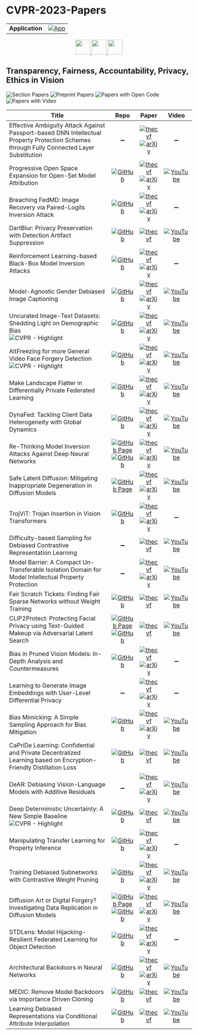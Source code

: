 # CVPR-2023-Papers

<table>
    <tr>
        <td><strong>Application</strong></td>
        <td>
            <a href="https://huggingface.co/spaces/DmitryRyumin/NewEraAI-Papers" style="float:left;">
                <img src="https://img.shields.io/badge/🤗-NewEraAI--Papers-FFD21F.svg" alt="App" />
            </a>
        </td>
    </tr>
</table>

<div align="center">
  <a href="https://github.com/DmitryRyumin/CVPR-2023-Papers/blob/main/sections/robotics.md">
    <img src="https://cdn.jsdelivr.net/gh/DmitryRyumin/NewEraAI-Papers@main/images/left.svg" width="40" alt="" />
  </a>
  <a href="https://github.com/DmitryRyumin/CVPR-2023-Papers/">
    <img src="https://cdn.jsdelivr.net/gh/DmitryRyumin/NewEraAI-Papers@main/images/home.svg" width="40" alt="" />
  </a>
  <a href="https://github.com/DmitryRyumin/CVPR-2023-Papers/blob/main/sections/explainable-ai-for-cv.md">
    <img src="https://cdn.jsdelivr.net/gh/DmitryRyumin/NewEraAI-Papers@main/images/right.svg" width="40" alt="" />
  </a>
</div>

## Transparency, Fairness, Accountability, Privacy, Ethics in Vision

![Section Papers](https://img.shields.io/badge/Section%20Papers-30-42BA16) ![Preprint Papers](https://img.shields.io/badge/Preprint%20Papers-22-b31b1b) ![Papers with Open Code](https://img.shields.io/badge/Papers%20with%20Open%20Code-24-1D7FBF) ![Papers with Video](https://img.shields.io/badge/Papers%20with%20Video-22-FF0000)

| **Title** | **Repo** | **Paper** | **Video** |
|-----------|:--------:|:---------:|:---------:|
| Effective Ambiguity Attack Against Passport-based DNN Intellectual Property Protection Schemes through Fully Connected Layer Substitution | :heavy_minus_sign: | [![thecvf](https://img.shields.io/badge/pdf-thecvf-7395C5.svg)](https://openaccess.thecvf.com/content/CVPR2023/papers/Chen_Effective_Ambiguity_Attack_Against_Passport-Based_DNN_Intellectual_Property_Protection_Schemes_CVPR_2023_paper.pdf) <br /> [![arXiv](https://img.shields.io/badge/arXiv-2303.11595-b31b1b.svg)](http://arxiv.org/abs/2303.11595) | :heavy_minus_sign: |
| Progressive Open Space Expansion for Open-Set Model Attribution | [![GitHub](https://img.shields.io/github/stars/ICTMCG/POSE?style=flat)](https://github.com/ICTMCG/POSE) | [![thecvf](https://img.shields.io/badge/pdf-thecvf-7395C5.svg)](https://openaccess.thecvf.com/content/CVPR2023/papers/Yang_Progressive_Open_Space_Expansion_for_Open-Set_Model_Attribution_CVPR_2023_paper.pdf) <br /> [![arXiv](https://img.shields.io/badge/arXiv-2303.06877-b31b1b.svg)](http://arxiv.org/abs/2303.06877) | [![YouTube](https://img.shields.io/badge/YouTube-%23FF0000.svg?style=for-the-badge&logo=YouTube&logoColor=white)](https://www.youtube.com/watch?v=6PiuUNoDH1M) |
| Breaching FedMD: Image Recovery via Paired-Logits Inversion Attack | [![GitHub](https://img.shields.io/github/stars/FLAIR-THU/PairedLogitsInversion?style=flat)](https://github.com/FLAIR-THU/PairedLogitsInversion) | [![thecvf](https://img.shields.io/badge/pdf-thecvf-7395C5.svg)](https://openaccess.thecvf.com/content/CVPR2023/papers/Takahashi_Breaching_FedMD_Image_Recovery_via_Paired-Logits_Inversion_Attack_CVPR_2023_paper.pdf) <br /> [![arXiv](https://img.shields.io/badge/arXiv-2304.11436-b31b1b.svg)](http://arxiv.org/abs/2304.11436) | :heavy_minus_sign: |
| DartBlur: Privacy Preservation with Detection Artifact Suppression | [![GitHub](https://img.shields.io/github/stars/JaNg2333/DartBlur?style=flat)](https://github.com/JaNg2333/DartBlur) | [![thecvf](https://img.shields.io/badge/pdf-thecvf-7395C5.svg)](https://openaccess.thecvf.com/content/CVPR2023/papers/Jiang_DartBlur_Privacy_Preservation_With_Detection_Artifact_Suppression_CVPR_2023_paper.pdf) | [![YouTube](https://img.shields.io/badge/YouTube-%23FF0000.svg?style=for-the-badge&logo=YouTube&logoColor=white)](https://www.youtube.com/watch?v=W7dX0WH32Ug) |
| Reinforcement Learning-based Black-Box Model Inversion Attacks | [![GitHub](https://img.shields.io/github/stars/HanGyojin/RLB-MI?style=flat)](https://github.com/HanGyojin/RLB-MI) | [![thecvf](https://img.shields.io/badge/pdf-thecvf-7395C5.svg)](https://openaccess.thecvf.com/content/CVPR2023/papers/Han_Reinforcement_Learning-Based_Black-Box_Model_Inversion_Attacks_CVPR_2023_paper.pdf) <br /> [![arXiv](https://img.shields.io/badge/arXiv-2304.04625-b31b1b.svg)](http://arxiv.org/abs/2304.04625) | :heavy_minus_sign: |
| Model-Agnostic Gender Debiased Image Captioning | [![GitHub](https://img.shields.io/github/stars/rebnej/LIBRA?style=flat)](https://github.com/rebnej/LIBRA) | [![thecvf](https://img.shields.io/badge/pdf-thecvf-7395C5.svg)](https://openaccess.thecvf.com/content/CVPR2023/papers/Hirota_Model-Agnostic_Gender_Debiased_Image_Captioning_CVPR_2023_paper.pdf) <br /> [![arXiv](https://img.shields.io/badge/arXiv-2304.03693-b31b1b.svg)](http://arxiv.org/abs/2304.03693) | [![YouTube](https://img.shields.io/badge/YouTube-%23FF0000.svg?style=for-the-badge&logo=YouTube&logoColor=white)](https://www.youtube.com/watch?v=Zkk9fvgZPN8) |
| Uncurated Image-Text Datasets: Shedding Light on Demographic Bias <br /> ![CVPR - Highlight](https://img.shields.io/badge/CVPR-Highlight-FFFF00) | [![GitHub](https://img.shields.io/github/stars/noagarcia/phase?style=flat)](https://github.com/noagarcia/phase) | [![thecvf](https://img.shields.io/badge/pdf-thecvf-7395C5.svg)](https://openaccess.thecvf.com/content/CVPR2023/papers/Garcia_Uncurated_Image-Text_Datasets_Shedding_Light_on_Demographic_Bias_CVPR_2023_paper.pdf) <br /> [![arXiv](https://img.shields.io/badge/arXiv-2304.02828-b31b1b.svg)](http://arxiv.org/abs/2304.02828) | [![YouTube](https://img.shields.io/badge/YouTube-%23FF0000.svg?style=for-the-badge&logo=YouTube&logoColor=white)](https://www.youtube.com/watch?v=-QWWlHc1HPc) |
| AltFreezing for more General Video Face Forgery Detection <br /> ![CVPR - Highlight](https://img.shields.io/badge/CVPR-Highlight-FFFF00) | [![GitHub](https://img.shields.io/github/stars/ZhendongWang6/AltFreezing?style=flat)](https://github.com/ZhendongWang6/AltFreezing) | [![thecvf](https://img.shields.io/badge/pdf-thecvf-7395C5.svg)](https://openaccess.thecvf.com/content/CVPR2023/papers/Wang_AltFreezing_for_More_General_Video_Face_Forgery_Detection_CVPR_2023_paper.pdf) <br /> [![arXiv](https://img.shields.io/badge/arXiv-2307.08317-b31b1b.svg)](http://arxiv.org/abs/2307.08317) | [![YouTube](https://img.shields.io/badge/YouTube-%23FF0000.svg?style=for-the-badge&logo=YouTube&logoColor=white)](https://www.youtube.com/watch?v=Qe4xT46VqE4) |
| Make Landscape Flatter in Differentially Private Federated Learning | [![GitHub](https://img.shields.io/github/stars/YMJS-Irfan/DP-FedSAM?style=flat)](https://github.com/YMJS-Irfan/DP-FedSAM) | [![thecvf](https://img.shields.io/badge/pdf-thecvf-7395C5.svg)](https://openaccess.thecvf.com/content/CVPR2023/papers/Shi_Make_Landscape_Flatter_in_Differentially_Private_Federated_Learning_CVPR_2023_paper.pdf) <br /> [![arXiv](https://img.shields.io/badge/arXiv-2303.11242-b31b1b.svg)](http://arxiv.org/abs/2303.11242) | [![YouTube](https://img.shields.io/badge/YouTube-%23FF0000.svg?style=for-the-badge&logo=YouTube&logoColor=white)](https://www.youtube.com/watch?v=v2sDjUI_a6Q) |
| DynaFed: Tackling Client Data Heterogeneity with Global Dynamics | [![GitHub](https://img.shields.io/github/stars/pipilurj/DynaFed?style=flat)](https://github.com/pipilurj/DynaFed) | [![thecvf](https://img.shields.io/badge/pdf-thecvf-7395C5.svg)](https://openaccess.thecvf.com/content/CVPR2023/papers/Pi_DynaFed_Tackling_Client_Data_Heterogeneity_With_Global_Dynamics_CVPR_2023_paper.pdf) <br /> [![arXiv](https://img.shields.io/badge/arXiv-2211.10878-b31b1b.svg)](http://arxiv.org/abs/2211.10878) | [![YouTube](https://img.shields.io/badge/YouTube-%23FF0000.svg?style=for-the-badge&logo=YouTube&logoColor=white)](https://www.youtube.com/watch?v=a7rKt9I3ArM) |
| Re-Thinking Model Inversion Attacks Against Deep Neural Networks | [![GitHub Page](https://img.shields.io/badge/GitHub-Page-159957.svg)](https://ngoc-nguyen-0.github.io/re-thinking_model_inversion_attacks/) <br /> [![GitHub](https://img.shields.io/github/stars/sutd-visual-computing-group/Re-thinking_MI?style=flat)](https://github.com/sutd-visual-computing-group/Re-thinking_MI) | [![thecvf](https://img.shields.io/badge/pdf-thecvf-7395C5.svg)](https://openaccess.thecvf.com/content/CVPR2023/papers/Nguyen_Re-Thinking_Model_Inversion_Attacks_Against_Deep_Neural_Networks_CVPR_2023_paper.pdf) <br /> [![arXiv](https://img.shields.io/badge/arXiv-2304.01669-b31b1b.svg)](http://arxiv.org/abs/2304.01669) | [![YouTube](https://img.shields.io/badge/YouTube-%23FF0000.svg?style=for-the-badge&logo=YouTube&logoColor=white)](https://www.youtube.com/watch?v=d5YrY0W6LWI) |
| Safe Latent Diffusion: Mitigating Inappropriate Degeneration in Diffusion Models | [![GitHub Page](https://img.shields.io/badge/GitHub-Page-159957.svg)](https://ml-research.github.io/human-centered-genai/projects/safe-latent-diffusion/) | [![thecvf](https://img.shields.io/badge/pdf-thecvf-7395C5.svg)](https://openaccess.thecvf.com/content/CVPR2023/papers/Schramowski_Safe_Latent_Diffusion_Mitigating_Inappropriate_Degeneration_in_Diffusion_Models_CVPR_2023_paper.pdf) <br /> [![arXiv](https://img.shields.io/badge/arXiv-2211.05105-b31b1b.svg)](http://arxiv.org/abs/2211.05105) | [![YouTube](https://img.shields.io/badge/YouTube-%23FF0000.svg?style=for-the-badge&logo=YouTube&logoColor=white)](https://www.youtube.com/watch?v=drkpQJpmyI0) |
| TrojViT: Trojan Insertion in Vision Transformers | [![GitHub](https://img.shields.io/github/stars/mxzheng/TrojViT?style=flat)](https://github.com/mxzheng/TrojViT) | [![thecvf](https://img.shields.io/badge/pdf-thecvf-7395C5.svg)](https://openaccess.thecvf.com/content/CVPR2023/papers/Zheng_TrojViT_Trojan_Insertion_in_Vision_Transformers_CVPR_2023_paper.pdf) <br /> [![arXiv](https://img.shields.io/badge/arXiv-2208.13049-b31b1b.svg)](http://arxiv.org/abs/2208.13049) | :heavy_minus_sign: |
| Difficulty-based Sampling for Debiased Contrastive Representation Learning | :heavy_minus_sign: | [![thecvf](https://img.shields.io/badge/pdf-thecvf-7395C5.svg)](https://openaccess.thecvf.com/content/CVPR2023/papers/Jang_Difficulty-Based_Sampling_for_Debiased_Contrastive_Representation_Learning_CVPR_2023_paper.pdf) | [![YouTube](https://img.shields.io/badge/YouTube-%23FF0000.svg?style=for-the-badge&logo=YouTube&logoColor=white)](https://www.youtube.com/watch?v=H--ujcJahBk) |
| Model Barrier: A Compact Un-Transferable Isolation Domain for Model Intellectual Property Protection | :heavy_minus_sign: | [![thecvf](https://img.shields.io/badge/pdf-thecvf-7395C5.svg)](https://openaccess.thecvf.com/content/CVPR2023/papers/Wang_Model_Barrier_A_Compact_Un-Transferable_Isolation_Domain_for_Model_Intellectual_CVPR_2023_paper.pdf) <br /> [![arXiv](https://img.shields.io/badge/arXiv-2303.11078-b31b1b.svg)](http://arxiv.org/abs/2303.11078) | [![YouTube](https://img.shields.io/badge/YouTube-%23FF0000.svg?style=for-the-badge&logo=YouTube&logoColor=white)](https://www.youtube.com/watch?v=iIxjowjl_58) |
| Fair Scratch Tickets: Finding Fair Sparse Networks without Weight Training | [![GitHub](https://img.shields.io/github/stars/HungerPWAY/Fair-Scratch-Tickets?style=flat)](https://github.com/HungerPWAY/Fair-Scratch-Tickets) | [![thecvf](https://img.shields.io/badge/pdf-thecvf-7395C5.svg)](https://openaccess.thecvf.com/content/CVPR2023/papers/Tang_Fair_Scratch_Tickets_Finding_Fair_Sparse_Networks_Without_Weight_Training_CVPR_2023_paper.pdf) | [![YouTube](https://img.shields.io/badge/YouTube-%23FF0000.svg?style=for-the-badge&logo=YouTube&logoColor=white)](https://www.youtube.com/watch?v=-u2IK3iDH5U) |
| CLIP2Protect: Protecting Facial Privacy using Text-Guided Makeup via Adversarial Latent Search | [![GitHub Page](https://img.shields.io/badge/GitHub-Page-159957.svg)](https://fahadshamshad.github.io/Clip2Protect/) <br /> [![GitHub](https://img.shields.io/github/stars/fahadshamshad/Clip2Protect?style=flat)](https://github.com/fahadshamshad/Clip2Protect) | [![thecvf](https://img.shields.io/badge/pdf-thecvf-7395C5.svg)](https://openaccess.thecvf.com/content/CVPR2023/papers/Shamshad_CLIP2Protect_Protecting_Facial_Privacy_Using_Text-Guided_Makeup_via_Adversarial_Latent_CVPR_2023_paper.pdf) | [![YouTube](https://img.shields.io/badge/YouTube-%23FF0000.svg?style=for-the-badge&logo=YouTube&logoColor=white)](https://www.youtube.com/watch?v=CUSVyvM_-6o) |
| Bias in Pruned Vision Models: In-Depth Analysis and Countermeasures | [![GitHub](https://img.shields.io/github/stars/IST-DASLab/pruned-vision-model-bias?style=flat)](https://github.com/IST-DASLab/pruned-vision-model-bias) | [![thecvf](https://img.shields.io/badge/pdf-thecvf-7395C5.svg)](https://openaccess.thecvf.com/content/CVPR2023/papers/Iofinova_Bias_in_Pruned_Vision_Models_In-Depth_Analysis_and_Countermeasures_CVPR_2023_paper.pdf) <br /> [![arXiv](https://img.shields.io/badge/arXiv-2304.12622-b31b1b.svg)](http://arxiv.org/abs/2304.12622) | :heavy_minus_sign: |
| Learning to Generate Image Embeddings with User-Level Differential Privacy | :heavy_minus_sign: | [![thecvf](https://img.shields.io/badge/pdf-thecvf-7395C5.svg)](https://openaccess.thecvf.com/content/CVPR2023/papers/Xu_Learning_To_Generate_Image_Embeddings_With_User-Level_Differential_Privacy_CVPR_2023_paper.pdf) <br /> [![arXiv](https://img.shields.io/badge/arXiv-2211.10844-b31b1b.svg)](http://arxiv.org/abs/2211.10844) | :heavy_minus_sign: |
| Bias Mimicking: A Simple Sampling Approach for Bias Mitigation | [![GitHub](https://img.shields.io/github/stars/mqraitem/Bias-Mimicking?style=flat)](https://github.com/mqraitem/Bias-Mimicking) | [![thecvf](https://img.shields.io/badge/pdf-thecvf-7395C5.svg)](https://openaccess.thecvf.com/content/CVPR2023/papers/Qraitem_Bias_Mimicking_A_Simple_Sampling_Approach_for_Bias_Mitigation_CVPR_2023_paper.pdf) <br /> [![arXiv](https://img.shields.io/badge/arXiv-2209.15605-b31b1b.svg)](http://arxiv.org/abs/2209.15605) | [![YouTube](https://img.shields.io/badge/YouTube-%23FF0000.svg?style=for-the-badge&logo=YouTube&logoColor=white)](https://www.youtube.com/watch?v=nlXj96doTjM) |
| CaPriDe Learning: Confidential and Private Decentralized Learning based on Encryption-Friendly Distillation Loss | [![GitHub](https://img.shields.io/github/stars/tnurbek/capride-learning?style=flat)](https://github.com/tnurbek/capride-learning) | [![thecvf](https://img.shields.io/badge/pdf-thecvf-7395C5.svg)](https://openaccess.thecvf.com/content/CVPR2023/papers/Tastan_CaPriDe_Learning_Confidential_and_Private_Decentralized_Learning_Based_on_Encryption-Friendly_CVPR_2023_paper.pdf) | [![YouTube](https://img.shields.io/badge/YouTube-%23FF0000.svg?style=for-the-badge&logo=YouTube&logoColor=white)](https://www.youtube.com/watch?v=wY2ctF_foNM) |
| DeAR: Debiasing Vision-Language Models with Additive Residuals | :heavy_minus_sign: | [![thecvf](https://img.shields.io/badge/pdf-thecvf-7395C5.svg)](https://openaccess.thecvf.com/content/CVPR2023/papers/Seth_DeAR_Debiasing_Vision-Language_Models_With_Additive_Residuals_CVPR_2023_paper.pdf) <br /> [![arXiv](https://img.shields.io/badge/arXiv-2303.10431-b31b1b.svg)](http://arxiv.org/abs/2303.10431) | [![YouTube](https://img.shields.io/badge/YouTube-%23FF0000.svg?style=for-the-badge&logo=YouTube&logoColor=white)](https://www.youtube.com/watch?v=qWJuxXk_AyQ) |
| Deep Deterministic Uncertainty: A New Simple Baseline <br /> ![CVPR - Highlight](https://img.shields.io/badge/CVPR-Highlight-FFFF00) | [![GitHub](https://img.shields.io/github/stars/omegafragger/DDU?style=flat)](https://github.com/omegafragger/DDU) | [![thecvf](https://img.shields.io/badge/pdf-thecvf-7395C5.svg)](https://openaccess.thecvf.com/content/CVPR2023/papers/Mukhoti_Deep_Deterministic_Uncertainty_A_New_Simple_Baseline_CVPR_2023_paper.pdf) | [![YouTube](https://img.shields.io/badge/YouTube-%23FF0000.svg?style=for-the-badge&logo=YouTube&logoColor=white)](https://www.youtube.com/watch?v=HWLke-_eimQ) |
| Manipulating Transfer Learning for Property Inference | [![GitHub](https://img.shields.io/github/stars/yulongt23/Transfer-Inference?style=flat)](https://github.com/yulongt23/Transfer-Inference) | [![thecvf](https://img.shields.io/badge/pdf-thecvf-7395C5.svg)](https://openaccess.thecvf.com/content/CVPR2023/papers/Tian_Manipulating_Transfer_Learning_for_Property_Inference_CVPR_2023_paper.pdf) <br /> [![arXiv](https://img.shields.io/badge/arXiv-2303.11643-b31b1b.svg)](http://arxiv.org/abs/2303.11643) | :heavy_minus_sign: |
| Training Debiased Subnetworks with Contrastive Weight Pruning | [![GitHub](https://img.shields.io/github/stars/ParkGeonYeong/DCWP?style=flat)](https://github.com/ParkGeonYeong/DCWP) | [![thecvf](https://img.shields.io/badge/pdf-thecvf-7395C5.svg)](https://openaccess.thecvf.com/content/CVPR2023/papers/Park_Training_Debiased_Subnetworks_With_Contrastive_Weight_Pruning_CVPR_2023_paper.pdf) <br /> [![arXiv](https://img.shields.io/badge/arXiv-2210.05247-b31b1b.svg)](http://arxiv.org/abs/2210.05247) | [![YouTube](https://img.shields.io/badge/YouTube-%23FF0000.svg?style=for-the-badge&logo=YouTube&logoColor=white)](https://www.youtube.com/watch?v=fDXYMQMQT5s) |
| Diffusion Art or Digital Forgery? Investigating Data Replication in Diffusion Models | [![GitHub Page](https://img.shields.io/badge/GitHub-Page-159957.svg)](https://somepago.github.io/diffrep.html) <br /> [![GitHub](https://img.shields.io/github/stars/somepago/DCR?style=flat)](https://github.com/somepago/DCR) | [![thecvf](https://img.shields.io/badge/pdf-thecvf-7395C5.svg)](https://openaccess.thecvf.com/content/CVPR2023/papers/Somepalli_Diffusion_Art_or_Digital_Forgery_Investigating_Data_Replication_in_Diffusion_CVPR_2023_paper.pdf) <br /> [![arXiv](https://img.shields.io/badge/arXiv-2212.03860-b31b1b.svg)](http://arxiv.org/abs/2212.03860) | [![YouTube](https://img.shields.io/badge/YouTube-%23FF0000.svg?style=for-the-badge&logo=YouTube&logoColor=white)](https://www.youtube.com/watch?v=OiiuEeopXWQ) |
| STDLens: Model Hijacking-Resilient Federated Learning for Object Detection | [![GitHub](https://img.shields.io/github/stars/git-disl/STDLens?style=flat)](https://github.com/git-disl/STDLens) | [![thecvf](https://img.shields.io/badge/pdf-thecvf-7395C5.svg)](https://openaccess.thecvf.com/content/CVPR2023/papers/Chow_STDLens_Model_Hijacking-Resilient_Federated_Learning_for_Object_Detection_CVPR_2023_paper.pdf) <br /> [![arXiv](https://img.shields.io/badge/arXiv-2303.11511-b31b1b.svg)](http://arxiv.org/abs/2303.11511) | :heavy_minus_sign: |
| Architectural Backdoors in Neural Networks | [![GitHub](https://img.shields.io/github/stars/QuangNguyen2609/ARCHITECTURAL-BACKDOORS-IN-NEURAL-NETWORKS?style=flat)](https://github.com/QuangNguyen2609/ARCHITECTURAL-BACKDOORS-IN-NEURAL-NETWORKS) | [![thecvf](https://img.shields.io/badge/pdf-thecvf-7395C5.svg)](https://openaccess.thecvf.com/content/CVPR2023/papers/Bober-Irizar_Architectural_Backdoors_in_Neural_Networks_CVPR_2023_paper.pdf) <br /> [![arXiv](https://img.shields.io/badge/arXiv-2206.07840-b31b1b.svg)](http://arxiv.org/abs/2206.07840) | [![YouTube](https://img.shields.io/badge/YouTube-%23FF0000.svg?style=for-the-badge&logo=YouTube&logoColor=white)](https://www.youtube.com/watch?v=vY-RB9MKv40) |
| MEDIC: Remove Model Backdoors via Importance Driven Cloning | [![GitHub](https://img.shields.io/github/stars/qiulingxu/MEDIC?style=flat)](https://github.com/qiulingxu/MEDIC) | [![thecvf](https://img.shields.io/badge/pdf-thecvf-7395C5.svg)](https://openaccess.thecvf.com/content/CVPR2023/papers/Xu_MEDIC_Remove_Model_Backdoors_via_Importance_Driven_Cloning_CVPR_2023_paper.pdf) | [![YouTube](https://img.shields.io/badge/YouTube-%23FF0000.svg?style=for-the-badge&logo=YouTube&logoColor=white)](https://www.youtube.com/watch?v=dhIBzpDWNX0) |
| Learning Debiased Representations via Conditional Attribute Interpolation | [![GitHub](https://img.shields.io/github/stars/ZhangYikaii/chi-square?style=flat)](https://github.com/ZhangYikaii/chi-square) | [![thecvf](https://img.shields.io/badge/pdf-thecvf-7395C5.svg)](https://openaccess.thecvf.com/content/CVPR2023/papers/Zhang_Learning_Debiased_Representations_via_Conditional_Attribute_Interpolation_CVPR_2023_paper.pdf) | [![YouTube](https://img.shields.io/badge/YouTube-%23FF0000.svg?style=for-the-badge&logo=YouTube&logoColor=white)](https://www.youtube.com/watch?v=Vbe0MrkC1qU) |
